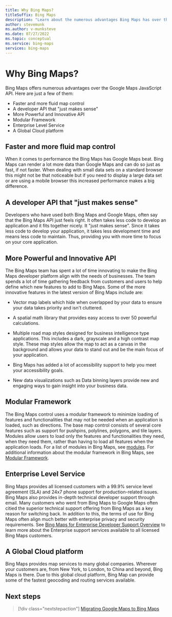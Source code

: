 ```yaml
---
title: Why Bing Maps?
titleSuffix: Bing Maps
description: "Learn about the numerous advantages Bing Maps has over the Google Maps JavaScript API."
author: stevemunk
ms.author: v-munksteve
ms.date: 07/27/2022
ms.topic: conceptual
ms.service: bing-maps
services: bing-maps
---
```


# Why Bing Maps?

Bing Maps offers numerous advantages over the Google Maps JavaScript API. Here are just a few of them:

- Faster and more fluid map control
- A developer API that "just makes sense"
- More Powerful and Innovative API
- Modular Framework
- Enterprise Level Service
- A Global Cloud platform

## Faster and more fluid map control

When it comes to performance the Bing Maps has Google Maps beat. Bing
Maps can render a lot more data than Google Maps and can do so just as
fast, if not faster. When dealing with small data sets on a standard
browser this might not be that noticeable but if you need to display a
large data set or are using a mobile browser this increased performance
makes a big difference.

## A developer API that "just makes sense"

Developers who have used both Bing Maps and Google Maps, often say that
the Bing Maps API just feels right. It often takes less code to develop
an application and it fits together nicely. It "just makes sense". Since
it takes less code to develop your application, it takes less
development time and means less code to maintain. Thus, providing you
with more time to focus on your core application.

## More Powerful and Innovative API

The Bing Maps team has spent a lot of time innovating to make the Bing
Maps developer platform align with the needs of businesses. The team
spends a lot of time gathering feedback from customers and users to help
define which new features to add to Bing Maps. Some of the more
innovative features in the latest version of Bing Maps include are:

- Vector map labels which hide when overlapped by your data to ensure
    your data takes priority and isn't cluttered.

- A spatial math library that provides easy access to over 50 powerful
    calculations.

- Multiple road map styles designed for business intelligence type
    applications. This includes a dark, grayscale and a high contrast
    map style. These map styles allow the map to act as a canvas in the
    background and allows your data to stand out and be the main focus
    of your application.

- Bing Maps has added a lot of accessibility support to help you meet
    your accessibility goals.

- New data visualizations such as Data binning layers provide new and
    engaging ways to gain insight into your business data.

## Modular Framework

The Bing Maps control uses a modular framework to minimize loading of
features and functionalities that may not be needed when an application
is loaded, such as directions. The base map control consists of several
core features such as support for pushpins, polylines, polygons, and
tile layers. Modules allow users to load only the features and
functionalities they need, when they need them, rather than having to
load all features when the application loads. For a list of
modules in Bing Maps, see [modules](../../v8-web-control/modules/index.md).
For additional information about the modular framework in Bing Maps, see
[Modular Framework](../../v8-web-control/map-control-concepts/modular-framework/index.md).

## Enterprise Level Service

Bing Maps provides all licensed customers with a 99.9% service level
agreement (SLA) and 24x7 phone support for production-related issues.
Bing Maps also provides in-depth technical developer support through
email. Many customers who went from Bing Maps to Google Maps often
citied the superior technical support offering from Bing Maps as a key
reason for switching back. In addition to this, the terms of use for
Bing Maps often align much better with enterprise privacy and security
requirements. See [Bing Maps for Enterprise Developer Support Overview](https://mapsforenterprise.azurewebsites.net/wp-content/uploads/2020/12/Bing_Maps_Enterprise_Support_Overview.pdf) to learn more about the Enterprise support services available to all licensed Bing Maps customers.

## A Global Cloud platform

Bing Maps provides map services to many global companies. Wherever your
customers are, from New York, to London, to China and beyond, Bing Maps
is there. Due to this global cloud platform, Bing Map can provide some
of the fastest geocoding and routing services available.

## Next steps

> [!div class="nextstepaction"]
> [Migrating Google Maps to Bing Maps](Google-Maps-to-Bing-Maps-Migration-Guide.md)
